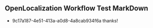 ## OpenLocalization Workflow Test MarkDown
* 9c17a187-4e51-413a-a0d8-4a8cab934f6a thanks!

<!--HONumber=Aug16_HO3-->


